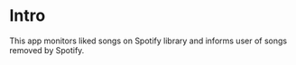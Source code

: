 # Intro

This app monitors liked songs on Spotify library and informs user of songs removed by Spotify.